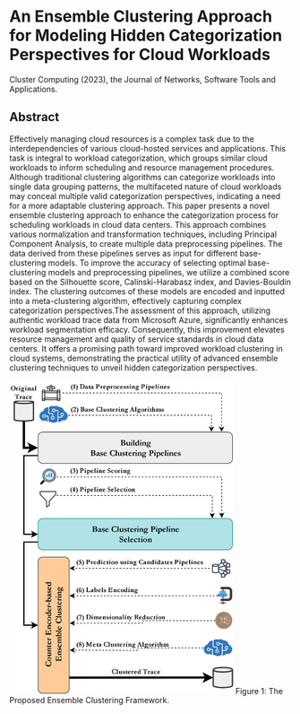 # An Ensemble Clustering Approach for Modeling Hidden Categorization Perspectives for Cloud Workloads
Cluster Computing (2023), the Journal of Networks, Software Tools and Applications.

## Abstract
Effectively managing cloud resources is a complex task due to the interdependencies of various cloud-hosted services and applications. 
This task is integral to workload categorization, which groups similar cloud workloads to inform scheduling and resource management procedures. Although traditional clustering algorithms can categorize workloads into single data grouping patterns, the multifaceted nature of cloud workloads may conceal multiple valid categorization perspectives, indicating a need for a more adaptable clustering approach. This paper presents a novel ensemble clustering approach to enhance the categorization process for scheduling workloads in cloud data centers. This approach combines various normalization and transformation techniques, including Principal Component Analysis, to create multiple data preprocessing pipelines. The data derived from these pipelines serves as input for different base-clustering models. To improve the accuracy of selecting optimal base-clustering models and preprocessing pipelines, we utilize a combined score based on the Silhouette score, Calinski-Harabasz index, and Davies-Bouldin index. The clustering outcomes of these models are encoded and inputted into a meta-clustering algorithm, effectively capturing complex categorization perspectives.The assessment of this approach, utilizing authentic workload trace data from Microsoft Azure, significantly enhances workload segmentation efficacy. Consequently, this improvement elevates resource management and quality of service standards in cloud data centers. It offers a promising path toward improved workload clustering in cloud systems, demonstrating the practical utility of advanced ensemble clustering techniques to unveil hidden categorization perspectives.

<img src="SUBMITTED_VER_SRC_RES/ensemble_clustering_framework.png" width="400"  alt="The Proposed Ensemble Clustering Framework">
Figure 1: The Proposed Ensemble Clustering Framework.